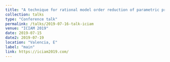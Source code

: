 ```yaml
---
title: "A technique for rational model order reduction of parametric problems lacking uniform inf-sup stability"
collection: talks
type: "Conference talk"
permalink: /talks/2019-07-16-talk-iciam
venue: "ICIAM 2019"
date: 2019-07-15
date2: 2019-07-19
location: "Valencia, E"
label: "main"
link: https://iciam2019.com/
---
```

